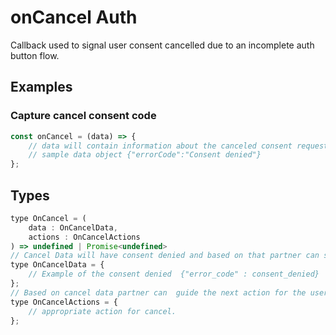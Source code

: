 # onCancel Auth

Callback used to signal user consent cancelled due to an incomplete auth button flow.

## Examples


### Capture cancel consent code

```javascript
const onCancel = (data) => {
    // data will contain information about the canceled consent request
    // sample data object {"errorCode":"Consent denied"}
};
```

## Types

```javascript
type OnCancel = (
    data : OnCancelData,
    actions : OnCancelActions
) => undefined | Promise<undefined>
// Cancel Data will have consent denied and based on that partner can show appropriate screen
type OnCancelData = {
    // Example of the consent denied  {"error_code" : consent_denied}
};
// Based on cancel data partner can  guide the next action for the user.
type OnCancelActions = {
    // appropriate action for cancel.
};
```

